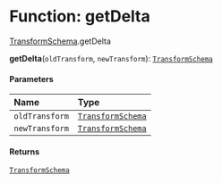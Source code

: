 # Function: getDelta

[TransformSchema](/auto-docs/editor/modules/TransformSchema.md).getDelta

**getDelta**(`oldTransform`, `newTransform`): [`TransformSchema`](/auto-docs/editor/interfaces/TransformSchema-1.md)

#### Parameters

| Name | Type |
| :------ | :------ |
| `oldTransform` | [`TransformSchema`](/auto-docs/editor/interfaces/TransformSchema-1.md) |
| `newTransform` | [`TransformSchema`](/auto-docs/editor/interfaces/TransformSchema-1.md) |

#### Returns

[`TransformSchema`](/auto-docs/editor/interfaces/TransformSchema-1.md)
